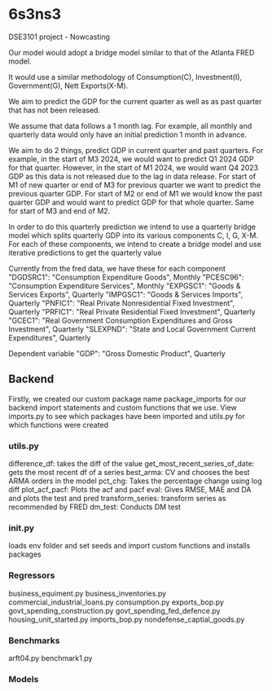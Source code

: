 # 6s3ns3
DSE3101 project - Nowcasting

Our model would adopt a bridge model similar to that of the Atlanta FRED model.

It would use a similar methodology of Consumption(C), Investment(I), Government(G), Nett Exports(X-M).

We aim to predict the GDP for the current quarter as well as as past quarter that has not been released. 

We assume that data follows a 1 month lag. For example, all monthly and quarterly data would only have an initial prediction 1 month in advance.

We aim to do 2 things, predict GDP in current quarter and past quarters. For example, in the start of M3 2024, we would want to predict Q1 2024 GDP for that quarter. However, in the start of M1 2024, we would want  Q4 2023 GDP as this data is not released due to the lag in data release. For start of M1 of new quarter or end of M3 for previous quarter we want to predict the previous quarter GDP. For start of M2 or end of M1 we would know the past quarter GDP and would want to predict GDP for that whole quarter. Same for start of M3 and end of M2.

In order to do this quarterly prediction we intend to use a quarterly bridge model which splits quarterly GDP into its various components C, I, G, X-M. For each of these components, we intend to create a bridge model and use iterative predictions to get the quarterly value

Currently from the fred data, we have these for each component
"DGDSRC1": "Consumption Expenditure Goods", Monthly
"PCESC96": "Consumption Expenditure Services", Monthly
"EXPGSC1": "Goods & Services Exports", Quarterly
"IMPGSC1": "Goods & Services Imports", Quarterly
"PNFIC1": "Real Private Nonresidential Fixed Investment", Quarterly
"PRFIC1": "Real Private Residential Fixed Investment", Quarterly
"GCEC1": "Real Government Consumption Expenditures and Gross Investment", Quarterly
"SLEXPND": "State and Local Government Current Expenditures", Quarterly

Dependent variable
"GDP": "Gross Domestic Product", Quarterly

## Backend 
Firstly, we created our custom package name package_imports for our backend import statements and custom functions that we use. View imports.py to see which packages have been imported and utils.py for which functions were created

### utils.py
difference_df: takes the diff of the value
get_most_recent_series_of_date: gets the most recent df of a series
best_arma: CV and chooses the best ARMA orders in the model
pct_chg: Takes the percentage change using log diff
plot_acf_pacf: Plots the acf and pacf
eval: Gives RMSE, MAE and DA and plots the test and pred
transform_series: transform series as recommended by FRED
dm_test: Conducts DM test

### __init__.py
loads env folder and set seeds and import custom functions and installs packages

### Regressors
business_equiment.py
business_inventories.py
commercial_industrial_loans.py
consumption.py
exports_bop.py
govt_spending_construction.py
govt_spending_fed_defence.py
housing_unit_started.py
imports_bop.py
nondefense_captial_goods.py

### Benchmarks
arft04.py
benchmark1.py

### Models
